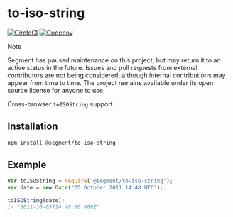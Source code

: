 # to-iso-string

[![CircleCI](https://circleci.com/gh/segmentio/to-iso-string.svg?style=shield&circle-token=ab66b7ed28e7126456fae4c7dde07d6de9924381)](https://circleci.com/gh/segmentio/to-iso-string)
[![Codecov](https://img.shields.io/codecov/c/github/segmentio/to-iso-string/master.svg?maxAge=2592000)](https://codecov.io/gh/segmentio/to-iso-string)

> [!NOTE]
> Segment has paused maintenance on this project, but may return it to an active status in the future. Issues and pull requests from external contributors are not being considered, although internal contributions may appear from time to time. The project remains available under its open source license for anyone to use.
  
Cross-browser `toISOString` support.

## Installation

```sh
npm install @segment/to-iso-string
```

## Example

```js
var toISOString = require('@segment/to-iso-string');
var date = new Date("05 October 2011 14:48 UTC");

toISOString(date);
// "2011-10-05T14:48:00.000Z"
```
